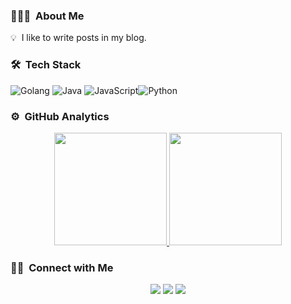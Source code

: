 <!-- ## 👋 &nbsp;Hey there! I'm Kenny -->

### 👨🏻‍💻 &nbsp;About Me

💡 &nbsp;I like to write posts in my blog.

### 🛠 &nbsp;Tech Stack

![Golang](https://img.shields.io/badge/-Go-05122A?style=flat&logo=go)&nbsp;![Java](https://img.shields.io/badge/-Java-05122A?style=flat&logo=Java&logoColor=FFA518)&nbsp;![JavaScript](https://img.shields.io/badge/-JavaScript-05122A?style=flat&logo=javascript)![Python](https://img.shields.io/badge/-Python-05122A?style=flat&logo=python)

### ⚙️ &nbsp;GitHub Analytics

<p align="center">
<a href="https://github.com/AVS1508">
  <img height="180em" src="https://github-readme-stats-eight-theta.vercel.app/api?username=KennyChenFight&show_icons=true&theme=algolia&include_all_commits=true&count_private=true"/>
  <img height="180em" src="https://github-readme-stats-eight-theta.vercel.app/api/top-langs/?username=KennyChenFight&layout=compact&langs_count=4&theme=algolia"/>
</a>
</p>


### 🤝🏻 &nbsp;Connect with Me

<p align="center">
<a href="mailto:kennychen851228@gmail.com"><img src="https://img.shields.io/badge/-kennychen851228@gmail.com-D14836?style=flat&logo=Gmail&logoColor=white"/></a>
<a href="https://facebook.com/kennychenfight"><img src="https://img.shields.io/badge/-@kennychenfight-1877F2?style=flat&logo=Facebook&logoColor=white"/></a>
<a href="https://blog.kennycoder.io"><img src="https://img.shields.io/badge/-@MyBlog-1769FF?style=flat&logo=Blog&logoColor=white"/></a>
</p>

